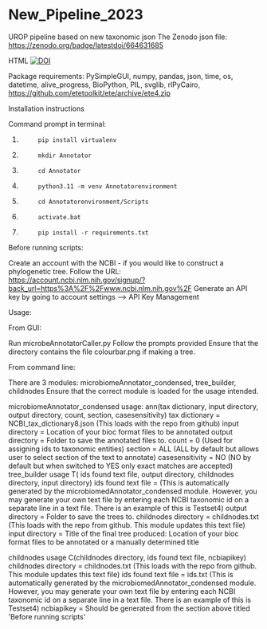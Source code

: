 # New_Pipeline_2023
UROP pipeline based on new taxonomic json
The Zenodo json file: 
https://zenodo.org/badge/latestdoi/664631685


HTML 
<a href="https://zenodo.org/badge/latestdoi/664631685"><img src="https://zenodo.org/badge/664631685.svg" alt="DOI"></a>

Package requirements: 
PySimpleGUI, numpy, pandas, json, time, os, datetime, alive_progress, BioPython, PIL, svglib, rlPyCairo, 
https://github.com/etetoolkit/ete/archive/ete4.zip

Installation instructions

Command prompt in terminal: 

1)          pip install virtualenv
2)          mkdir Annotator
3)          cd Annotator
4)          python3.11 -m venv Annotatorenvironment
5)          cd Annotatorenvironment/Scripts
6)          activate.bat
6)          pip install -r requirements.txt

Before running scripts: 

Create an account with the NCBI - if you would like to construct a phylogenetic tree. 
Follow the URL: https://account.ncbi.nlm.nih.gov/signup/?back_url=https%3A%2F%2Fwww.ncbi.nlm.nih.gov%2F
Generate an API key by going to account settings --> API Key Management

Usage: 

From GUI: 

Run microbeAnnotatorCaller.py
Follow the prompts provided
Ensure that the directory contains the file colourbar.png if making a tree. 

From command line: 

There are 3 modules: microbiomeAnnotator_condensed, tree_builder, childnodes
Ensure that the correct module is loaded for the usage intended. 

microbiomeAnnotator_condensed usage: 
ann(tax dictionary, input directory, output directory, count, section, casesensitivity)
            tax dictionary = NCBI_tax_dictionary8.json (This loads with the repo from github)
            input directory = Location of your bioc format files to be annotated
            output directory = Folder to save the annotated files to. 
            count = 0 (Used for assigning ids to taxonomic entities)
            section = ALL (ALL by default but allows user to select section of the text to annotate)
            casesensitivity = NO (NO by default but when switched to YES only exact matches are accepted)
tree_builder usage
T( ids found text file, output directory, childnodes directory, input directory)
            ids found text file = (This is automatically generated by the microbiomedAnnotator_condensed module. However, you may generate your own text file by entering each NCBI taxonomic id on a separate line in a text file. There is an example of this is Testset4)
            output directory = Folder to save the trees to. 
            childnodes directory = childnodes.txt (This loads with the repo from github. This module updates this text file)
            input directory = Title of the final tree produced: Location of your bioc format files to be annotated or a manually determined title


childnodes usage
C(childnodes directory, ids found text file, ncbiapikey)
            childnodes directory = childnodes.txt (This loads with the repo from github. This module updates this text file)
            ids found text file = ids.txt (This is automatically generated by the microbiomedAnnotator_condensed module. However, you may generate your own text file by entering each NCBI taxonomic id on a separate line in a text file. There is an example of this is Testset4)
            ncbiapikey = Should be generated from the section above titled 'Before running scripts'